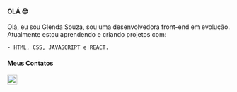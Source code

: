 #### OLÁ :sunglasses:

Olá, eu sou Glenda Souza, sou uma desenvolvedora front-end em evolução. Atualmente estou aprendendo e criando projetos com:
 
    - HTML, CSS, JAVASCRIPT e REACT.

#### Meus Contatos 

<p>
<a href="https://www.linkedin.com/in/glenda-souza-961799231/">
<img align="left" alt="icone do linkedin" width="22px" src="https://cdn-icons-png.flaticon.com/512/49/49408.png">
